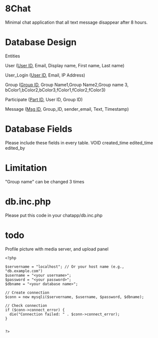 # 8Chat
Minimal chat application that all text message disappear after 8 hours.
# Database Design
Entities

User (<ins>User ID</ins>, Email, Display name, First name, Last name) 

User_Login (<ins>User ID</ins>, Email, IP Address)

Group (<ins>Group ID</ins>, Group Name1,Group Name2,Group name 3, bColor1,bColor2,bColor3,fColor1,fColor2,fColor3)

Participate (<ins>Part ID</ins>, User ID, Group ID)

Message (<ins>Msg ID</ins>, Group_ID, sender_email, Text, Timestamp)

# Database Fields
Please include these fields in every table.
VOID
created_time
edited_time
edited_by

# Limitation
"Group name" can be changed 3 times

# db.inc.php
Please put this code in your chatapp/db.inc.php

# todo
Profile picture with media server, and upload panel


```
<?php

$servername = "localhost"; // Or your host name (e.g., "db.example.com")
$username = "<your username>";
$password = "<your password>";
$dbname = "<your database name>";

// Create connection
$conn = new mysqli($servername, $username, $password, $dbname);

// Check connection
if ($conn->connect_error) {
  die("Connection failed: " . $conn->connect_error);
}


?>
```
